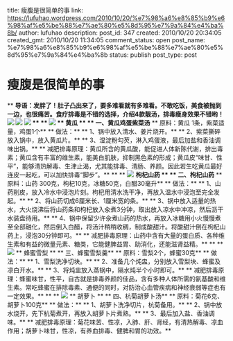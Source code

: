 title: 瘦腹是很简单的事
link: https://lufuhao.wordpress.com/2010/10/20/%e7%98%a6%e8%85%b9%e6%98%af%e5%be%88%e7%ae%80%e5%8d%95%e7%9a%84%e4%ba%8b/
author: lufuhao
description: 
post_id: 347
created: 2010/10/20 20:34:05
created_gmt: 2010/10/20 11:34:05
comment_status: open
post_name: %e7%98%a6%e8%85%b9%e6%98%af%e5%be%88%e7%ae%80%e5%8d%95%e7%9a%84%e4%ba%8b
status: publish
post_type: post

# 瘦腹是很简单的事

** **导语：发胖了！肚子凸出来了，要多难看就有多难看。不敢吃饭，美食被抛到一边，也很痛苦。食疗排毒是不错的选择，介绍4款靓汤，排毒瘦身效果不错哟！ ![](http://lufuhao.files.wordpress.com/2010/10/1.jpg?w=300) ![](/Users/lufuhao/AppData/Local/Temp/moz-screenshot-2.png) ![](/Users/lufuhao/AppData/Local/Temp/moz-screenshot-1.png) ** ** ![](/Users/lufuhao/AppData/Local/Temp/moz-screenshot.png) ** 黄瓜 ** ** 一、黄瓜鸡蛋紫菜汤** ** 原料：黄瓜 1条，紫菜适量，鸡蛋1个** ** 做法：** ** 1、锅中放入清水、姜片烧开。** ** 2、紫菜撕碎放入锅中，放入黄瓜片。** ** 3、湿淀粉勾芡，淋入鸡蛋液，最后加盐和香油调味出锅。** ** 减肥排毒原理：黄瓜所含的黄瓜酸，能促进人体新陈代谢，排出毒素；黄瓜含有丰富的维生素，能美白肌肤，抑制黑色素的形成；黄瓜皮“味甘、性平”，能够清热解毒、生津止渴，尤其能排毒、清肠、养颜。因此若生吃黄瓜最好连皮一起吃，可以加快排毒“脚步”。** ** ** ![](http://lufuhao.files.wordpress.com/2010/10/2.jpg?w=300) **枸杞山药 ** ** 二、枸杞山药** ** 原料：山药 300克，枸杞10克，冰糖50克，白醋30毫升** ** 做法：** ** 1、山药削皮，放入冷水中浸泡片刻。枸杞用清水洗干净，再放入温水中浸泡至完全发起。** ** 2、将山药切成6厘米长、1厘米宽的条。** ** 3、锅中放入适量的热水，大火烧沸后将山药条和枸杞放入汆煮3分钟，取出放入凉水中冲凉，然后沥干水装盘待用。** ** 4、锅中保留少许汆煮山药的热水，再放入冰糖用小火慢慢煮至全部融化，然后倒入白醋，将汤汁稍稍收稠，制成酸甜汁。将酸甜汁倒在枸杞山药上，浸泡30分钟即可。** ** 减肥排毒原理：山药中含有大量的蛋白质、各种维生素和有益的微量元素、糖类，它能健脾益胃、助消化，还能滋肾益精。** ** ** ![](http://lufuhao.files.wordpress.com/2010/10/3.jpg?w=300) ** 蜂蜜雪梨 ** ** 三、蜂蜜雪梨羹** ** 原料：雪梨2个，蜂蜜30克** ** 做法：** ** 1、雪梨洗净切块。** ** 2、准备几个炖盅，分别放入雪梨块、蜂蜜及凉白开水。** ** 3、将炖盅放入蒸锅中，隔水炖半个小时即可。** ** 减肥排毒原理：蜂蜜味甘，性平，自古就是排毒养颜的佳品，含有多种人体所需的氨基酸和维生素。常吃蜂蜜在排除毒素、通便的同时，对防治心血管疾病和神经衰弱等症也有一定效果。** ** ** ![](http://lufuhao.files.wordpress.com/2010/10/4.jpg?w=300) ** 胡萝卜 ** ** 四、杭菊胡萝卜汤** ** 原料：菊花6克、胡萝卜100克** ** 做法：** ** 1、胡萝卜洗净切片，杭菊备用。** ** 2、锅中放水烧开，先下杭菊煮开，再放入胡萝卜片煮熟。** ** 3、最后加入盐、香油调味。** ** 减肥排毒原理：菊花味苦、性凉，入肺、肝、肾经，有清热解毒、凉血作用；胡萝卜味甘，性凉，有养血排毒、健脾和胃的功效。**